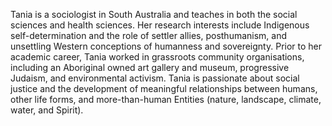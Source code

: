 Tania is a sociologist in South Australia and teaches in both the social sciences and health sciences. Her research interests include Indigenous self-determination and the role of settler allies, posthumanism, and unsettling Western conceptions of humanness and sovereignty. Prior to her academic career, Tania worked in grassroots community organisations, including an Aboriginal owned art gallery and museum, progressive Judaism, and environmental activism. Tania is passionate about social justice and the development of meaningful relationships between humans, other life forms, and more-than-human Entities (nature, landscape, climate, water, and Spirit).